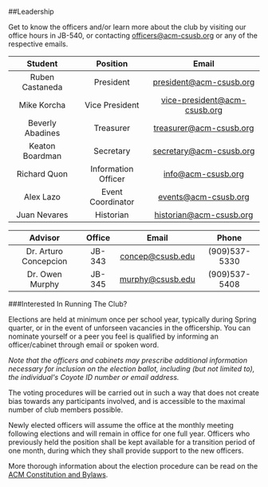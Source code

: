 ##Leadership

Get to know the officers and/or learn more about the club by visiting our office hours in JB-540, or contacting [officers@ac­m-csusb.org](officers@ac­m-csusb.org) or any of the respective emails.


| Student			  	| Position  			| Email 								   						|
|:-----------------:|:---------------------:|:-------------------------------------------------------------:|
| Ruben Castaneda 	| President 			| [president@a­cm-csusb.org](president@a­cm-csusb.org) 			|
| Mike Korcha	  	| Vice President		| [vice-president­@acm-csusb.org](vice-president­@acm-csusb.org)	|
| Beverly Abadines 	| Treasurer 			| [treasurer@a­cm-csusb.org](treasurer@a­cm-csusb.org) 			|
| Keaton Boardman  	| Secretary 			| [secretary@a­cm-csusb.org](secretary@a­cm-csusb.org) 			|
| Richard Quon 	  	| Information Officer 	| [info@acm-­csusb.org](info@acm-­csusb.org) 						|
| Alex Lazo			| Event Coordinator 	| [events@acm­-csusb.org](events@acm­-csusb.org) 					|
| Juan Nevares		| Historian 			| [historian@a­cm-csusb.org](historian@a­cm-csusb.org) 			|

| Advisor				| Office				| Email									| Phone									|
|:---------------------:|:---------------------:|:-------------------------------------:|:-------------------------------------:|
|Dr. Arturo Concepcion	|JB-343					|[concep@csusb.edu](concep@csusb.edu)	|(909)537-5330							|
|Dr. Owen Murphy		|JB-345					|[murphy@csusb.edu](murphy@csusbb.edu)	|(909)537-5408							|

###Interested In Running The Club? 

Elections are held at minimum once per school year, typically during Spring quarter, or in the event of unforseen vacancies in the officership. You can nominate yourself or a peer you feel is qualified by informing an officer/cabinet through email or spoken word. 

_Note that the officers and cabinets may prescribe additional information necessary for inclusion on the election ballot, including (but not limited to), the individual's Coyote ID number or email address._


The voting procedures will be carried out in such a way that does not create bias towards any participants involved, and is accessible to the maximal number of club members possible.

Newly elected officers will assume the office at the monthly meeting following elections and will remain in office for one full year. Officers who previously held the position shall be kept available for a transition period of one month, during which they shall provide support to the new officers. 

More thorough information about the election procedure can be read on the [ACM Constitution and Bylaws](https://github.com/CSE-Club/Constitution). 
